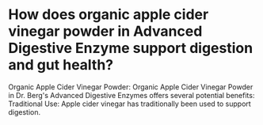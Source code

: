 # How does organic apple cider vinegar powder in Advanced Digestive Enzyme support digestion and gut health?

Organic Apple Cider Vinegar Powder: Organic Apple Cider Vinegar Powder in Dr. Berg's Advanced Digestive Enzymes offers several potential benefits: Traditional Use: Apple cider vinegar has traditionally been used to support digestion.